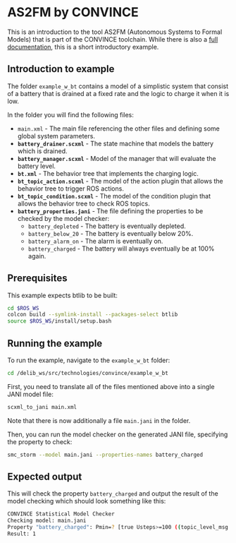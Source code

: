 # AS2FM by CONVINCE

This is an introduction to the tool AS2FM (Autonomous Systems to Formal Models) that is part of the CONVINCE toolchain.
While there is also a [full documentation](https://convince-project.github.io/AS2FM/index.html), this is a short introductory example.

## Introduction to example

The folder `example_w_bt` contains a model of a simplistic system that consist of a battery that is drained at a fixed rate and the logic to charge it when it is low.

In the folder you will find the following files:

- `main.xml` - The main file referencing the other files and defining some global system parameters.
- __`battery_drainer.scxml`__ - The state machine that models the battery which is drained.
- __`battery_manager.scxml`__ - Model of the manager that will evaluate the battery level.
- __`bt.xml`__ - The behavior tree that implements the charging logic.
- __`bt_topic_action.scxml`__ - The model of the action plugin that allows the behavior tree to trigger ROS actions.
- __`bt_topic_condition.scxml`__ - The model of the condition plugin that allows the behavior tree to check ROS topics.
- __`battery_properties.jani`__ - The file defining the properties to be checked by the model checker:
  - `battery_depleted` - The battery is eventually depleted.
  - `battery_below_20` - The battery is eventually below 20%.
  - `battery_alarm_on` - The alarm is eventually on.
  - `battery_charged` - The battery will always eventually be at 100% again.

## Prerequisites

This example expects btlib to be built:

```bash
cd $ROS_WS
colcon build --symlink-install --packages-select btlib
source $ROS_WS/install/setup.bash
```

## Running the example

To run the example, navigate to the `example_w_bt` folder:

```bash
cd /delib_ws/src/technologies/convince/example_w_bt
```

First, you need to translate all of the files mentioned above into a single JANI model file:

```bash
scxml_to_jani main.xml
```

Note that there is now additionally a file `main.jani` in the folder.

Then, you can run the model checker on the generated JANI file, specifying the property to check:

```bash
smc_storm --model main.jani --properties-names battery_charged
```

## Expected output

This will check the property `battery_charged` and output the result of the model checking which should look something like this:

```bash
CONVINCE Statistical Model Checker
Checking model: main.jani
Property "battery_charged": Pmin=? [true Usteps>=100 ((topic_level_msg.data = 100) & topic_level_msg.valid)];
Result: 1
```

